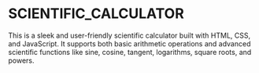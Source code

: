# SCIENTIFIC_CALCULATOR
This is a sleek and user-friendly scientific calculator built with HTML, CSS, and JavaScript. It supports both basic arithmetic operations and advanced scientific functions like sine, cosine, tangent, logarithms, square roots, and powers. 
